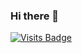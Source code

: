 ### Hi there 👋

[![Visits Badge](https://badges.pufler.dev/visits/sarthakagrawal927/git-badges)](https://badges.pufler.dev)

<!--
**sarthakagrawal927/sarthakagrawal927** is a ✨ _special_ ✨ repository because its `README.md` (this file) appears on your GitHub profile.

Here are some ideas to get you started:

- 🔭 I’m currently working on ...
- 🌱 I’m currently learning ...
- 👯 I’m looking to collaborate on ...
- 🤔 I’m looking for help with ...
- 💬 Ask me about ...
- 📫 How to reach me: ...
- 😄 Pronouns: ...
- ⚡ Fun fact: ...
-->
